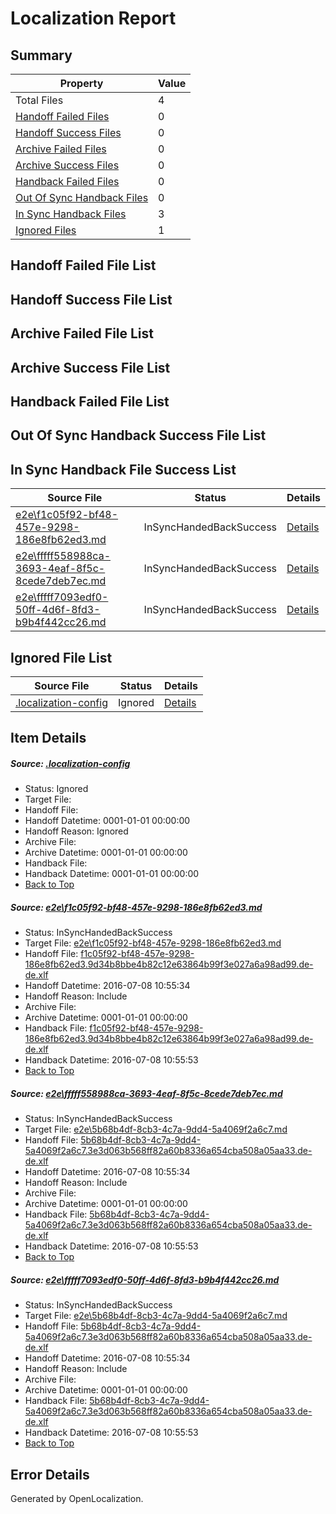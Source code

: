 # <a name='report-top'></a> Localization Report

## Summary
 Property | Value 
 -------- | ----- 
 Total Files | 4
[ Handoff Failed Files ](#handoff-failed-list)| 0
[ Handoff Success Files ](#handoff-success-list)| 0
[ Archive Failed Files ](#archive-failed-list)| 0
[ Archive Success Files ](#archive-success-list)| 0
[ Handback Failed Files ](#handback-failed-list)| 0
[ Out Of Sync Handback Files ](#outofsync-handback-success-list)| 0
[ In Sync Handback Files ](#insync-handback-success-list)| 3
[ Ignored Files ](#ignored-list)| 1

## <a name='handoff-failed-list'></a> Handoff Failed File List

## <a name='handoff-success-list'></a> Handoff Success File List

## <a name='archive-failed-list'></a> Archive Failed File List

## <a name='archive-success-list'></a> Archive Success File List

## <a name='handback-failed-list'></a> Handback Failed File List

## <a name='outofsync-handback-success-list'></a> Out Of Sync Handback Success File List

## <a name='insync-handback-success-list'></a> In Sync Handback File Success List
 Source File | Status | Details 
 ----------- | ------ | ------- 
 [e2e\f1c05f92-bf48-457e-9298-186e8fb62ed3.md](https://github.com/OpenLocalizationTestOrg/oltest/blob/36db6163c355eccd635ecf0db99eb280ac8d0021/e2e/f1c05f92-bf48-457e-9298-186e8fb62ed3.md) | InSyncHandedBackSuccess | [Details](#2c5ffd8b6e76e74de24d71a6422e9cb85b0766d21)
 [e2e\fffff558988ca-3693-4eaf-8f5c-8cede7deb7ec.md](https://github.com/OpenLocalizationTestOrg/oltest/blob/d5f67ad1db9c9c3f6e52aacd3090797ceddc20bd/e2e/fffff558988ca-3693-4eaf-8f5c-8cede7deb7ec.md) | InSyncHandedBackSuccess | [Details](#a2ce6e76a1a1b982d25fa81c6cb4c15ac806860a2)
 [e2e\fffff7093edf0-50ff-4d6f-8fd3-b9b4f442cc26.md](https://github.com/OpenLocalizationTestOrg/oltest/blob/d5f67ad1db9c9c3f6e52aacd3090797ceddc20bd/e2e/fffff7093edf0-50ff-4d6f-8fd3-b9b4f442cc26.md) | InSyncHandedBackSuccess | [Details](#a2ce6e76a1a1b982d25fa81c6cb4c15ac806860a3)

## <a name='ignored-list'></a> Ignored File List
 Source File | Status | Details 
 ----------- | ------ | ------- 
 [.localization-config](https://github.com/OpenLocalizationTestOrg/oltest/blob/d5f67ad1db9c9c3f6e52aacd3090797ceddc20bd/.localization-config) | Ignored | [Details](#3d4f252ac210baf56311d7e97dcc2db10974dbd20)

## Item Details
##### <a name='3d4f252ac210baf56311d7e97dcc2db10974dbd20'></a> Source: [.localization-config](https://github.com/OpenLocalizationTestOrg/oltest/blob/d5f67ad1db9c9c3f6e52aacd3090797ceddc20bd/.localization-config)
* Status: Ignored
* Target File: 
* Handoff File: 
* Handoff Datetime: 0001-01-01 00:00:00
* Handoff Reason: Ignored
* Archive File: 
* Archive Datetime: 0001-01-01 00:00:00
* Handback File: 
* Handback Datetime: 0001-01-01 00:00:00
* [Back to Top](#report-top)

##### <a name='2c5ffd8b6e76e74de24d71a6422e9cb85b0766d21'></a> Source: [e2e\f1c05f92-bf48-457e-9298-186e8fb62ed3.md](https://github.com/OpenLocalizationTestOrg/oltest/blob/36db6163c355eccd635ecf0db99eb280ac8d0021/e2e/f1c05f92-bf48-457e-9298-186e8fb62ed3.md)
* Status: InSyncHandedBackSuccess
* Target File: [e2e\f1c05f92-bf48-457e-9298-186e8fb62ed3.md](https://github.com/OpenLocalizationTestOrg/oltest-dede-fly/blob/d3a7b09447dcd1368e874e495ad2bf371de02193/e2e/f1c05f92-bf48-457e-9298-186e8fb62ed3.md)
* Handoff File: [f1c05f92-bf48-457e-9298-186e8fb62ed3.9d34b8bbe4b82c12e63864b99f3e027a6a98ad99.de-de.xlf](https://github.com/OpenLocalizationTestOrg/olhandoff-e2e/blob/2a9451ad630a4fc285b47f6aef485667843fc131/ol-handoff/OpenLocalizationTestOrg/oltest-dede-fly/ci/ht/f1c05f92-bf48-457e-9298-186e8fb62ed3.9d34b8bbe4b82c12e63864b99f3e027a6a98ad99.de-de.xlf)
* Handoff Datetime: 2016-07-08 10:55:34
* Handoff Reason: Include
* Archive File: 
* Archive Datetime: 0001-01-01 00:00:00
* Handback File: [f1c05f92-bf48-457e-9298-186e8fb62ed3.9d34b8bbe4b82c12e63864b99f3e027a6a98ad99.de-de.xlf](https://github.com/OpenLocalizationTestOrg/olhandback-e2e/blob/40f618745c6b272d1dde4584e4d5f992d513855c/ol-handback/OpenLocalizationTestOrg/oltest-dede-fly/ci/ht/f1c05f92-bf48-457e-9298-186e8fb62ed3.9d34b8bbe4b82c12e63864b99f3e027a6a98ad99.de-de.xlf)
* Handback Datetime: 2016-07-08 10:55:53
* [Back to Top](#report-top)

##### <a name='a2ce6e76a1a1b982d25fa81c6cb4c15ac806860a2'></a> Source: [e2e\fffff558988ca-3693-4eaf-8f5c-8cede7deb7ec.md](https://github.com/OpenLocalizationTestOrg/oltest/blob/d5f67ad1db9c9c3f6e52aacd3090797ceddc20bd/e2e/fffff558988ca-3693-4eaf-8f5c-8cede7deb7ec.md)
* Status: InSyncHandedBackSuccess
* Target File: [e2e\5b68b4df-8cb3-4c7a-9dd4-5a4069f2a6c7.md](https://github.com/OpenLocalizationTestOrg/oltest-dede-fly/blob/d3a7b09447dcd1368e874e495ad2bf371de02193/e2e/5b68b4df-8cb3-4c7a-9dd4-5a4069f2a6c7.md)
* Handoff File: [5b68b4df-8cb3-4c7a-9dd4-5a4069f2a6c7.3e3d063b568ff82a60b8336a654cba508a05aa33.de-de.xlf](https://github.com/OpenLocalizationTestOrg/olhandoff-e2e/blob/2a9451ad630a4fc285b47f6aef485667843fc131/ol-handoff/OpenLocalizationTestOrg/oltest-dede-fly/ci/ht/5b68b4df-8cb3-4c7a-9dd4-5a4069f2a6c7.3e3d063b568ff82a60b8336a654cba508a05aa33.de-de.xlf)
* Handoff Datetime: 2016-07-08 10:55:34
* Handoff Reason: Include
* Archive File: 
* Archive Datetime: 0001-01-01 00:00:00
* Handback File: [5b68b4df-8cb3-4c7a-9dd4-5a4069f2a6c7.3e3d063b568ff82a60b8336a654cba508a05aa33.de-de.xlf](https://github.com/OpenLocalizationTestOrg/olhandback-e2e/blob/40f618745c6b272d1dde4584e4d5f992d513855c/ol-handback/OpenLocalizationTestOrg/oltest-dede-fly/ci/ht/5b68b4df-8cb3-4c7a-9dd4-5a4069f2a6c7.3e3d063b568ff82a60b8336a654cba508a05aa33.de-de.xlf)
* Handback Datetime: 2016-07-08 10:55:53
* [Back to Top](#report-top)

##### <a name='a2ce6e76a1a1b982d25fa81c6cb4c15ac806860a3'></a> Source: [e2e\fffff7093edf0-50ff-4d6f-8fd3-b9b4f442cc26.md](https://github.com/OpenLocalizationTestOrg/oltest/blob/d5f67ad1db9c9c3f6e52aacd3090797ceddc20bd/e2e/fffff7093edf0-50ff-4d6f-8fd3-b9b4f442cc26.md)
* Status: InSyncHandedBackSuccess
* Target File: [e2e\5b68b4df-8cb3-4c7a-9dd4-5a4069f2a6c7.md](https://github.com/OpenLocalizationTestOrg/oltest-dede-fly/blob/d3a7b09447dcd1368e874e495ad2bf371de02193/e2e/5b68b4df-8cb3-4c7a-9dd4-5a4069f2a6c7.md)
* Handoff File: [5b68b4df-8cb3-4c7a-9dd4-5a4069f2a6c7.3e3d063b568ff82a60b8336a654cba508a05aa33.de-de.xlf](https://github.com/OpenLocalizationTestOrg/olhandoff-e2e/blob/2a9451ad630a4fc285b47f6aef485667843fc131/ol-handoff/OpenLocalizationTestOrg/oltest-dede-fly/ci/ht/5b68b4df-8cb3-4c7a-9dd4-5a4069f2a6c7.3e3d063b568ff82a60b8336a654cba508a05aa33.de-de.xlf)
* Handoff Datetime: 2016-07-08 10:55:34
* Handoff Reason: Include
* Archive File: 
* Archive Datetime: 0001-01-01 00:00:00
* Handback File: [5b68b4df-8cb3-4c7a-9dd4-5a4069f2a6c7.3e3d063b568ff82a60b8336a654cba508a05aa33.de-de.xlf](https://github.com/OpenLocalizationTestOrg/olhandback-e2e/blob/40f618745c6b272d1dde4584e4d5f992d513855c/ol-handback/OpenLocalizationTestOrg/oltest-dede-fly/ci/ht/5b68b4df-8cb3-4c7a-9dd4-5a4069f2a6c7.3e3d063b568ff82a60b8336a654cba508a05aa33.de-de.xlf)
* Handback Datetime: 2016-07-08 10:55:53
* [Back to Top](#report-top)


## Error Details

Generated by OpenLocalization.
